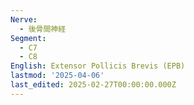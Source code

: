 ```yaml
---
Nerve:
  - 後骨間神経
Segment:
  - C7
  - C8
English: Extensor Pollicis Brevis (EPB)
lastmod: '2025-04-06'
last_edited: 2025-02-27T00:00:00.000Z
---
```



